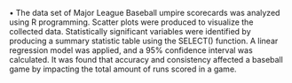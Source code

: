 •	The data set of Major League Baseball umpire scorecards was analyzed using R programming. Scatter plots were produced to visualize the collected data. Statistically significant variables were identified by producing a summary statistic table using the SELECT() function. A linear regression model was applied, and a 95% confidence interval was calculated. It was found that accuracy and consistency affected a baseball game by impacting the total amount of runs scored in a game. 
